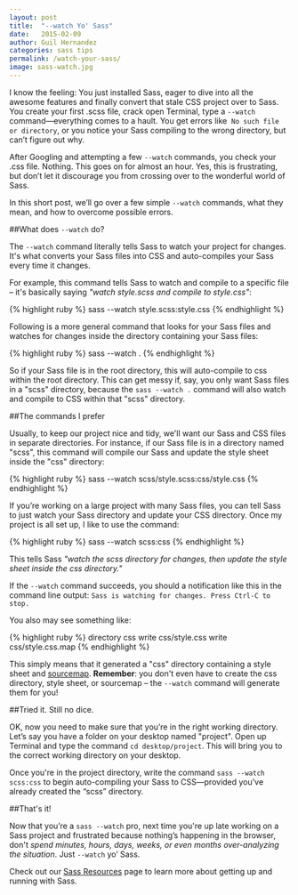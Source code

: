 ```yaml
---
layout: post
title:  "--watch Yo' Sass"
date:   2015-02-09
author: Guil Hernandez
categories: sass tips
permalink: /watch-your-sass/
image: sass-watch.jpg
---
```


I know the feeling: You just installed Sass, eager to dive into all the awesome features and finally convert that stale CSS project over to Sass. You create your first .scss file, crack open Terminal, type a `--watch` command&mdash;everything comes to a hault. You get errors like &nbsp;`No such file or directory`, or you notice your Sass compiling to the wrong directory, but can’t figure out why.

After Googling and attempting a few `--watch` commands, you check your .css file. Nothing. This goes on for almost an hour. Yes, this is frustrating, but don’t let it discourage you from crossing over to the wonderful world of Sass. 

In this short post, we’ll go over a few simple `--watch` commands, what they mean, and how to overcome possible errors.

##What does `--watch` do?

The `--watch` command literally tells Sass to watch your project for changes. It's what converts your Sass files into CSS and auto-compiles your Sass every time it changes.

For example, this command tells Sass to watch and compile to a specific file – it's basically saying *"watch style.scss and compile to style.css"*:

{% highlight ruby %}
sass --watch style.scss:style.css
{% endhighlight %}

Following is a more general command that looks for your Sass files and watches for changes inside the directory containing your Sass files:

{% highlight ruby %}
sass --watch .
{% endhighlight %}

So if your Sass file is in the root directory, this will auto-compile to css within the root directory. This can get messy if, say, you only want Sass files in a "scss" directory, because the `sass --watch .` command will also watch and compile to CSS within that "scss" directory. 

##The commands I prefer

Usually, to keep our project nice and tidy, we'll want our Sass and CSS files in separate directories. For instance, if our Sass file is in a directory named "scss", this command will compile our Sass and update the style sheet inside the "css" directory:

{% highlight ruby %}
sass --watch scss/style.scss:css/style.css
{% endhighlight %}

If you’re working on a large project with many Sass files, you can tell Sass to just watch your Sass directory and update your CSS directory. Once my project is all set up, I like to use the command:

{% highlight ruby %}
sass --watch scss:css
{% endhighlight %}

This tells Sass *"watch the scss directory for changes, then update the style sheet inside the css directory."*

If the `--watch` command succeeds, you should a notification like this in the command line output: `Sass is watching for changes. Press Ctrl-C to stop.`

You also may see something like:

{% highlight ruby %}
directory css
    write css/style.css
    write css/style.css.map
{% endhighlight %}

This simply means that it generated a "css" directory containing a style sheet and [sourcemap](http://sass-lang.com/documentation/file.SASS_CHANGELOG.html#source_maps). **Remember**: you don't even have to create the css directory, style sheet, or sourcemap &ndash; the `--watch` command will generate them for you!

##Tried it. Still no dice.

OK, now you need to make sure that you’re in the right working directory. Let’s say you have a folder on your desktop named "project". Open up Terminal and type the command `cd desktop/project`. This will bring you to the correct working directory on your desktop.

Once you're in the project directory, write the command `sass --watch scss:css` to begin auto-compiling your Sass to CSS&mdash;provided you’ve already created the “scss” directory.

##That's it!

Now that you’re a `sass --watch` pro, next time you're up late working on a Sass project and frustrated because nothing’s happening in the browser, don't *spend minutes, hours, days, weeks, or even months over-analyzing the situation*. Just `--watch` yo’ Sass.

Check out our [Sass Resources](/resources/) page to learn more about getting up and running with Sass.



